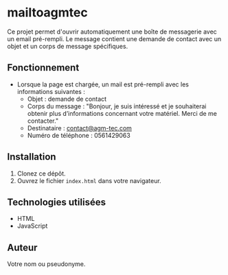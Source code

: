 # mailtoagmtec

Ce projet permet d'ouvrir automatiquement une boîte de messagerie avec un email pré-rempli. Le message contient une demande de contact avec un objet et un corps de message spécifiques.

## Fonctionnement

- Lorsque la page est chargée, un mail est pré-rempli avec les informations suivantes :
  - Objet : demande de contact
  - Corps du message : "Bonjour, je suis intéressé et je souhaiterai obtenir plus d’informations concernant votre matériel. Merci de me contacter."
  - Destinataire : contact@agm-tec.com
  - Numéro de téléphone : 0561429063

## Installation

1. Clonez ce dépôt.
2. Ouvrez le fichier `index.html` dans votre navigateur.

## Technologies utilisées

- HTML
- JavaScript

## Auteur

Votre nom ou pseudonyme.
